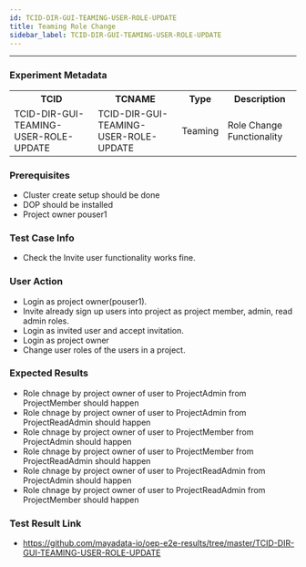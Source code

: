 ```yaml
---
id: TCID-DIR-GUI-TEAMING-USER-ROLE-UPDATE
title: Teaming Role Change
sidebar_label: TCID-DIR-GUI-TEAMING-USER-ROLE-UPDATE
---
```

------


### Experiment Metadata

<table>
  <tr>
    <th> TCID </th>
    <th> TCNAME </th>
    <th> Type </th>
    <th> Description </th>
  </tr>
  <tr>
    <td> TCID-DIR-GUI-TEAMING-USER-ROLE-UPDATE </td>
    <td> TCID-DIR-GUI-TEAMING-USER-ROLE-UPDATE </td>
    <td> Teaming </td>
    <td> Role Change Functionality </td>
  </tr>
</table>

### Prerequisites
- Cluster create setup should be done
- DOP should be installed
- Project owner pouser1


### Test Case Info
- Check the Invite user functionality works fine.

### User Action

- Login as project owner(pouser1).
- Invite already sign up users into project as project member, admin, read admin roles.
- Login as invited user and accept invitation.
- Login as project owner
- Change user roles of the users in a project.


### Expected Results

- Role chnage by project owner of user to ProjectAdmin from ProjectMember should happen
- Role chnage by project owner of user to ProjectAdmin from ProjectReadAdmin should happen
- Role chnage by project owner of user to ProjectMember from ProjectAdmin should happen
- Role chnage by project owner of user to ProjectMember from ProjectReadAdmin should happen
- Role chnage by project owner of user to ProjectReadAdmin from ProjectAdmin should happen
- Role chnage by project owner of user to ProjectReadAdmin from ProjectMember should happen

### Test Result Link

- https://github.com/mayadata-io/oep-e2e-results/tree/master/TCID-DIR-GUI-TEAMING-USER-ROLE-UPDATE